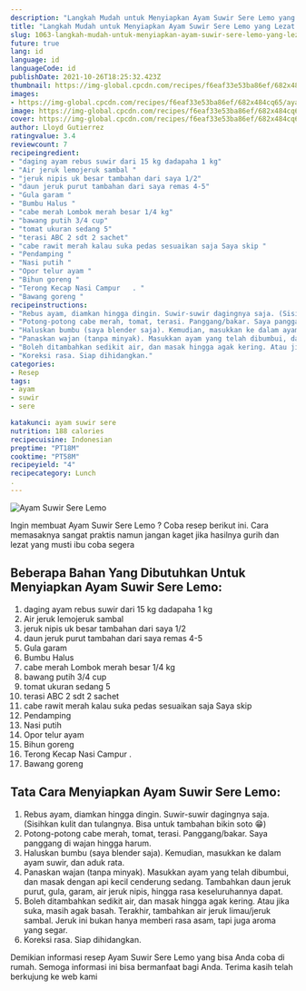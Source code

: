 ```yaml
---
description: "Langkah Mudah untuk Menyiapkan Ayam Suwir Sere Lemo yang Lezat Sekali"
title: "Langkah Mudah untuk Menyiapkan Ayam Suwir Sere Lemo yang Lezat Sekali"
slug: 1063-langkah-mudah-untuk-menyiapkan-ayam-suwir-sere-lemo-yang-lezat-sekali
future: true
lang: id
language: id
languageCode: id
publishDate: 2021-10-26T18:25:32.423Z 
thumbnail: https://img-global.cpcdn.com/recipes/f6eaf33e53ba86ef/682x484cq65/ayam-suwir-sere-lemo-foto-resep-utama.png
images:
- https://img-global.cpcdn.com/recipes/f6eaf33e53ba86ef/682x484cq65/ayam-suwir-sere-lemo-foto-resep-utama.png
image: https://img-global.cpcdn.com/recipes/f6eaf33e53ba86ef/682x484cq65/ayam-suwir-sere-lemo-foto-resep-utama.png
cover: https://img-global.cpcdn.com/recipes/f6eaf33e53ba86ef/682x484cq65/ayam-suwir-sere-lemo-foto-resep-utama.png
author: Lloyd Gutierrez
ratingvalue: 3.4
reviewcount: 7
recipeingredient:
- "daging ayam rebus suwir dari 15 kg dadapaha 1 kg"
- "Air jeruk lemojeruk sambal "
- "jeruk nipis uk besar tambahan dari saya 1/2"
- "daun jeruk purut tambahan dari saya remas 4-5"
- "Gula garam "
- "Bumbu Halus "
- "cabe merah Lombok merah besar 1/4 kg"
- "bawang putih 3/4 cup"
- "tomat ukuran sedang 5"
- "terasi ABC 2 sdt 2 sachet"
- "cabe rawit merah kalau suka pedas sesuaikan saja Saya skip "
- "Pendamping "
- "Nasi putih "
- "Opor telur ayam "
- "Bihun goreng "
- "Terong Kecap Nasi Campur   . "
- "Bawang goreng "
recipeinstructions:
- "Rebus ayam, diamkan hingga dingin. Suwir-suwir dagingnya saja. (Sisihkan kulit dan tulangnya. Bisa untuk tambahan bikin soto 😁)"
- "Potong-potong cabe merah, tomat, terasi. Panggang/bakar. Saya panggang di wajan hingga harum."
- "Haluskan bumbu (saya blender saja). Kemudian, masukkan ke dalam ayam suwir, dan aduk rata."
- "Panaskan wajan (tanpa minyak). Masukkan ayam yang telah dibumbui, dan masak dengan api kecil cenderung sedang. Tambahkan daun jeruk purut, gula, garam, air jeruk nipis, hingga rasa keseluruhannya dapat."
- "Boleh ditambahkan sedikit air, dan masak hingga agak kering. Atau jika suka, masih agak basah. Terakhir, tambahkan air jeruk limau/jeruk sambal. Jeruk ini bukan hanya memberi rasa asam, tapi juga aroma yang segar."
- "Koreksi rasa. Siap dihidangkan."
categories:
- Resep
tags:
- ayam
- suwir
- sere

katakunci: ayam suwir sere 
nutrition: 188 calories
recipecuisine: Indonesian
preptime: "PT18M"
cooktime: "PT58M"
recipeyield: "4"
recipecategory: Lunch
. 
---
```



![Ayam Suwir Sere Lemo](https://img-global.cpcdn.com/recipes/f6eaf33e53ba86ef/682x484cq65/ayam-suwir-sere-lemo-foto-resep-utama.png)

Ingin membuat Ayam Suwir Sere Lemo ? Coba resep berikut ini. Cara memasaknya sangat praktis namun jangan kaget jika hasilnya gurih dan lezat yang musti ibu coba segera

<!--inarticleads1-->

## Beberapa Bahan Yang Dibutuhkan Untuk Menyiapkan Ayam Suwir Sere Lemo:

1. daging ayam rebus suwir dari 15 kg dadapaha 1 kg
1. Air jeruk lemojeruk sambal 
1. jeruk nipis uk besar tambahan dari saya 1/2
1. daun jeruk purut tambahan dari saya remas 4-5
1. Gula garam 
1. Bumbu Halus 
1. cabe merah Lombok merah besar 1/4 kg
1. bawang putih 3/4 cup
1. tomat ukuran sedang 5
1. terasi ABC 2 sdt 2 sachet
1. cabe rawit merah kalau suka pedas sesuaikan saja Saya skip 
1. Pendamping 
1. Nasi putih 
1. Opor telur ayam 
1. Bihun goreng 
1. Terong Kecap Nasi Campur   . 
1. Bawang goreng 



<!--inarticleads2-->

## Tata Cara Menyiapkan Ayam Suwir Sere Lemo:

1. Rebus ayam, diamkan hingga dingin. Suwir-suwir dagingnya saja. (Sisihkan kulit dan tulangnya. Bisa untuk tambahan bikin soto 😁)
1. Potong-potong cabe merah, tomat, terasi. Panggang/bakar. Saya panggang di wajan hingga harum.
1. Haluskan bumbu (saya blender saja). Kemudian, masukkan ke dalam ayam suwir, dan aduk rata.
1. Panaskan wajan (tanpa minyak). Masukkan ayam yang telah dibumbui, dan masak dengan api kecil cenderung sedang. Tambahkan daun jeruk purut, gula, garam, air jeruk nipis, hingga rasa keseluruhannya dapat.
1. Boleh ditambahkan sedikit air, dan masak hingga agak kering. Atau jika suka, masih agak basah. Terakhir, tambahkan air jeruk limau/jeruk sambal. Jeruk ini bukan hanya memberi rasa asam, tapi juga aroma yang segar.
1. Koreksi rasa. Siap dihidangkan.




Demikian informasi  resep Ayam Suwir Sere Lemo   yang bisa Anda coba di rumah. Semoga informasi ini bisa bermanfaat bagi Anda. Terima kasih telah berkujung ke web kami
